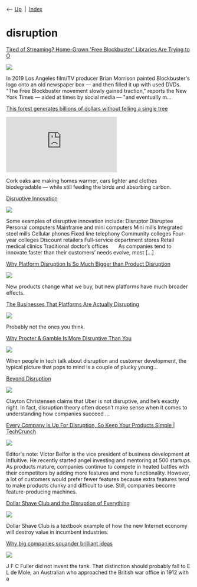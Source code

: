 <div class="nav">

⟵ [Up](index.html)  \|  [Index](index.html)

</div>

# disruption

<div class="cards">

<div class="card">

<div class="card-title">

[Tired of Streaming? Home-Grown 'Free Blockbuster' Libraries Are Trying
to
O](https://entertainment.slashdot.org/story/24/03/24/2245210/tired-of-streaming-home-grown-free-blockbuster-libraries-are-trying-to-offer-alternatives)

</div>

<div class="card-image">

[![](https://a.fsdn.com/sd/topics/movies_64.png)](https://entertainment.slashdot.org/story/24/03/24/2245210/tired-of-streaming-home-grown-free-blockbuster-libraries-are-trying-to-offer-alternatives)

</div>

In 2019 Los Angeles film/TV producer Brian Morrison painted
Blockbuster's logo onto an old newspaper box — and then filled it up
with used DVDs. "The Free Blockbuster movement slowly gained traction,"
reports the New York Times — aided at times by social media — "and
eventually m...

</div>

<div class="card">

<div class="card-title">

[This forest generates billions of dollars without felling a single
tree](https://www.washingtonpost.com/climate-solutions/2024/02/03/cork-sustainable-material)

</div>

<div class="card-image">

[![](https://www.washingtonpost.com/wp-apps/imrs.php?src=https://arc-anglerfish-washpost-prod-washpost.s3.amazonaws.com/public/KDKV7MUYQJMO4WJKP5E3XFLPZE.jpg&w=1440)](https://www.washingtonpost.com/climate-solutions/2024/02/03/cork-sustainable-material)

</div>

Cork oaks are making homes warmer, cars lighter and clothes
biodegradable — while still feeding the birds and absorbing carbon.

</div>

<div class="card">

<div class="card-title">

[Disruptive Innovation](https://claytonchristensen.com/key-concepts)

</div>

<div class="card-image">

[![](https://claytonchristensen.com/wp-content/uploads/2012/07/graph1.jpg)](https://claytonchristensen.com/key-concepts)

</div>

Some examples of disruptive innovation include: Disruptor Disruptee
Personal computers Mainframe and mini computers Mini mills Integrated
steel mills Cellular phones Fixed line telephony Community colleges
Four-year colleges Discount retailers Full-service department stores
Retail medical clinics Traditional doctor’s offices       As companies
tend to innovate faster than their customers’ needs evolve, most \[…\]

</div>

<div class="card">

<div class="card-title">

[Why Platform Disruption Is So Much Bigger than Product
Disruption](https://hbr.org/2016/04/why-platform-disruption-is-so-much-bigger-than-product-disruption)

</div>

<div class="card-image">

[![](https://hbr.org/resources/images/article_assets/2016/04/apr16-08-49976762.jpg)](https://hbr.org/2016/04/why-platform-disruption-is-so-much-bigger-than-product-disruption)

</div>

New products change what we buy, but new platforms have much broader
effects.

</div>

<div class="card">

<div class="card-title">

[The Businesses That Platforms Are Actually
Disrupting](https://hbr.org/2016/09/the-businesses-that-platforms-are-actually-disrupting)

</div>

<div class="card-image">

[![](https://hbr.org/resources/images/article_assets/2016/09/sept16-21-553240875.jpg)](https://hbr.org/2016/09/the-businesses-that-platforms-are-actually-disrupting)

</div>

Probably not the ones you think.

</div>

<div class="card">

<div class="card-title">

[Why Procter & Gamble Is More Disruptive Than
You](https://medium.com/@kavinstewart/why-procter-gamble-is-more-disruptive-than-you-613c3aba3811#.epcp5n4h4)

</div>

<div class="card-image">

[![](https://miro.medium.com/v2/resize:fit:1200/1*CdahsSdz_97BN7KKqEYU8A.png)](https://medium.com/@kavinstewart/why-procter-gamble-is-more-disruptive-than-you-613c3aba3811#.epcp5n4h4)

</div>

When people in tech talk about disruption and customer development, the
typical picture that pops to mind is a couple of plucky young…

</div>

<div class="card">

<div class="card-title">

[Beyond Disruption](https://stratechery.com/2015/beyond-disruption)

</div>

<div class="card-image">

[![](https://i0.wp.com/stratechery.com/wp-content/uploads/2015/12/IMG_0011.png?fit=1200%2C878&ssl=1)](https://stratechery.com/2015/beyond-disruption)

</div>

Clayton Christensen claims that Uber is not disruptive, and he’s exactly
right. In fact, disruption theory often doesn’t make sense when it comes
to understanding how companies succeed …

</div>

<div class="card">

<div class="card-title">

[Every Company Is Up For Disruption, So Keep Your Products Simple \|
TechCrunch](https://techcrunch.com/2013/01/19/every-company-is-up-for-disruption-so-keep-your-products-simple)

</div>

<div class="card-image">

[![](https://techcrunch.com/wp-content/uploads/2013/01/perceptual-map.png)](https://techcrunch.com/2013/01/19/every-company-is-up-for-disruption-so-keep-your-products-simple)

</div>

Editor's note: Victor Belfor is the vice president of business
development at Influitive. He recently started angel investing and
mentoring at 500 startups. As products mature, companies continue to
compete in heated battles with their competitors by adding more features
and more functionality. However, a lot of customers would prefer fewer
features because extra features tend to make products clunky and
difficult to use. Still, companies become feature-producing machines.

</div>

<div class="card">

<div class="card-title">

[Dollar Shave Club and the Disruption of
Everything](https://stratechery.com/2016/dollar-shave-club-and-the-disruption-of-everything)

</div>

<div class="card-image">

[![](https://i0.wp.com/stratechery.com/wp-content/uploads/2018/03/cropped-android-chrome-512x512-1.png?fit=512%2C512&ssl=1)](https://stratechery.com/2016/dollar-shave-club-and-the-disruption-of-everything)

</div>

Dollar Shave Club is a textbook example of how the new Internet economy
will destroy value in incumbent industries.

</div>

<div class="card">

<div class="card-title">

[Why big companies squander brilliant
ideas](http://timharford.com/2018/10/why-big-companies-squander-brilliant-ideas)

</div>

<div class="card-image">

[![](https://timharford.com/wp-content/uploads/2021/04/cropped-favicon.png)](http://timharford.com/2018/10/why-big-companies-squander-brilliant-ideas)

</div>

J F C Fuller did not invent the tank. That distinction should probably
fall to E L de Mole, an Australian who approached the British war office
in 1912 with a

</div>

</div>
